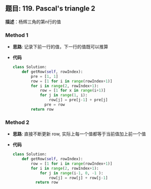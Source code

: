 ## 题目:  119. Pascal's triangle 2

**描述**：杨辉三角的第n行的值

### Method 1

- **思路**: 记录下前一行的值，下一行的值既可以推算

  

- **代码**

  ```python
  class Solution:
      def getRow(self, rowIndex):
          pre = [1, 1]
          row = [1 for i in range(rowIndex+1)]
          for i in range(2, rowIndex+1):
              row = [1 for x in range(i+1)]
              for j in range(1, i):
                  row[j] = pre[j-1] + pre[j]
             	pre = row
          return row
  ```

  

### Method 2

- **思路**: 直接不断更新 row, 实际上每一个值都等于当前值加上前一个值

  

- **代码**

  ```python 
  class Solution:
      def getRow(self, rowIndex):
          row = [1 for i in range(rowIndex+1)]
          for i in range(2, rowIndex+1):
              for j in range(i-1, 0, -1 ):
                  row[j] = row[j] + row[j-1]
        	return row
  ```

  











